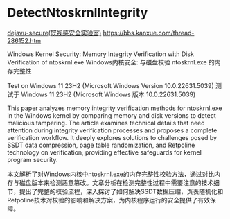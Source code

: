# DetectNtoskrnlIntegrity
[dejavu-secure(既视感安全实验室)](https://www.dejavu-secure.com/)
https://bbs.kanxue.com/thread-286152.htm

Windows Kernel Security: Memory Integrity Verification with Disk Verification of ntoskrnl.exe
Windows内核安全: 与磁盘校验 ntoskrnl.exe 的内存完整性

Test on Windows 11 23H2 (Microsoft Windows Version 10.0.22631.5039)
测试于 Windows 11 23H2 (Microsoft Windows 版本 10.0.22631.5039)

This paper analyzes memory integrity verification methods for ntoskrnl.exe in the Windows kernel by comparing memory and disk versions to detect malicious tampering. The article examines technical details that need attention during integrity verification processes and proposes a complete verification workflow. It deeply explores solutions to challenges posed by SSDT data compression, page table randomization, and Retpoline technology on verification, providing effective safeguards for kernel program security.

本文解析了对Windows内核中ntoskrnl.exe的内存完整性校验方法，通过对比内存与磁盘版本来检测恶意篡改。文章分析在检测完整性过程中需要注意的技术细节，提出了完整的校验流程，深入探讨了如何解决SSDT数据压缩，页表随机化和Retpoline技术对校验的影响和解决方案，为内核程序运行的安全提供了有效保障。
